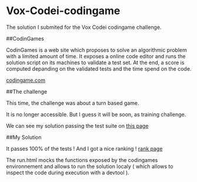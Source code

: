 Vox-Codei-codingame
===================

The solution I submited for the Vox Codei codingame challenge.

##CodinGames

CodinGames is a web site which proposes to solve an algorithmic problem with a limited amount of time. It exposes a online code editor and runs the solution script on its machines to validate a test set. At the end, a score is computed depanding on the validated tests and the time spend on the code.

[codingame.com](http://www.codingame.com)

##The challenge

This time, the challenge was about a turn based game. 

It is no longer accessible. But I guess it will be soon, as training challenge.

We can see my solution passing the test suite on [this page](http://www.codingame.com/challengereport/34789145d56e75893ff81d9882d06b3713fe89)

##My Solution

It passes 100% of the tests ! And I got a nice ranking ! [rank page](http://www.codingame.com/ranking/vox-codei/378743e67254ca00eeb3eb404a039437f806dd)

The run.html mocks the functions exposed by the codingames environnement and allows to run the solution localy ( which allows to inspect the code during execution with a devtool ).
